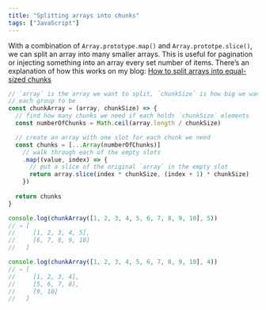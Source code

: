 ```yaml
---
title: "Splitting arrays into chunks"
tags: ["JavaScript"]
---
```

With a combination of `Array.prototype.map()` and `Array.prototpe.slice()`, we can split an array into many smaller arrays. This is useful for pagination or injecting something into an array every set number of items. There’s an explanation of how this works on my blog: [How to split arrays into equal-sized chunks](https://islovely.co/posts/how-to-split-arrays-into-equal-sized-chunks)

```js
// `array` is the array we want to split, `chunkSize` is how big we want
// each group to be
const chunkArray = (array, chunkSize) => {
  // find how many chunks we need if each holds `chunkSize` elements
  const numberOfChunks = Math.ceil(array.length / chunkSize)

  // create an array with one slot for each chunk we need
  const chunks = [...Array(numberOfChunks)]
    // walk through each of the empty slots
    .map((value, index) => {
      // put a slice of the original `array` in the empty slot
      return array.slice(index * chunkSize, (index + 1) * chunkSize)
    })
  
  return chunks
}

console.log(chunkArray([1, 2, 3, 4, 5, 6, 7, 8, 9, 10], 5))
// ⇒ [
//     [1, 2, 3, 4, 5],
//     [6, 7, 8, 9, 10]
//   ]

console.log(chunkArray([1, 2, 3, 4, 5, 6, 7, 8, 9, 10], 4))
// ⇒ [
//     [1, 2, 3, 4],
//     [5, 6, 7, 8],
//     [9, 10]
//   ]
```
